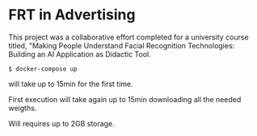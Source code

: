 # FRT in Advertising
This project was a collaborative effort completed for a university course titled, "Making People Understand Facial Recognition Technologies: Building an AI Application as Didactic Tool.

```
$ docker-compose up
```

will take up to 15min for the first time.

First execution will take again up to 15min downloading all the needed weigths.


Will requires up to 2GB storage.
